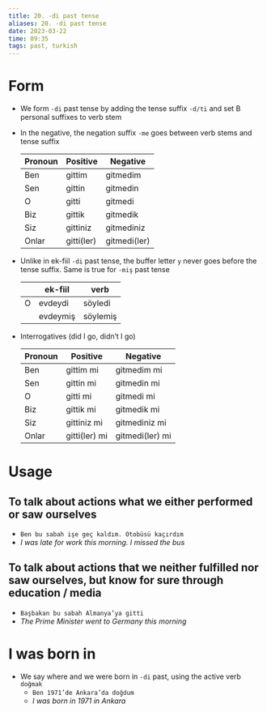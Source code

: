 ```yaml
---
title: 20. -di past tense
aliases: 20. -di past tense
date: 2023-03-22
time: 09:35
tags: past, turkish
---
```


# Form

- We form `-di` past tense by adding the tense suffix `-d/ti` and set B personal suffixes to verb stem
- In the negative, the negation suffix `-me` goes between verb stems and tense suffix

	| Pronoun | Positive   | Negative     |
	| ------- | ---------- | ------------ |
	| Ben     | gittim     | gitmedim     |
	| Sen     | gittin     | gitmedin     |
	| O       | gitti      | gitmedi      |
	| Biz     | gittik     | gitmedik     |
	| Siz     | gittiniz   | gitmediniz   |
	| Onlar   | gitti(ler) | gitmedi(ler) |

- Unlike in ek-fiil `-di` past tense, the buffer letter `y` never goes before the tense suffix. Same is true for `-miş` past tense

	|     | ek-fiil  | verb     |
	| --- | -------- | -------- |
	| O   | evdeydi  | söyledi  |
	|     | evdeymiş | söylemiş |

- Interrogatives (did I go, didn’t I go)
	
	| Pronoun | Positive      | Negative        |
	| ------- | ------------- | --------------- |
	| Ben     | gittim mi     | gitmedim mi     | 
	| Sen     | gittin mi     | gitmedin mi     |
	| O       | gitti mi      | gitmedi mi      |
	| Biz     | gittik mi     | gitmedik mi     |
	| Siz     | gittiniz mi   | gitmediniz mi   |
	| Onlar   | gitti(ler) mi | gitmedi(ler) mi |

# Usage

## To talk about actions what we either performed or saw ourselves

- `Ben bu sabah işe geç kaldım. Otobüsü kaçırdım`
- *I was late for work this morning. I missed the bus*

## To talk about actions that we neither fulfilled nor saw ourselves, but know for sure through education / media

- `Başbakan bu sabah Almanya’ya gitti`
- *The Prime Minister went to Germany this morning*

# I was born in

- We say where and we were born in `-di` past, using the active verb `doğmak`
    - `Ben 1971’de Ankara’da doğdum`
    - *I was born in 1971 in Ankara*